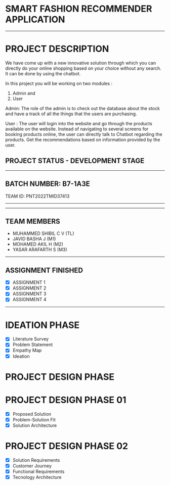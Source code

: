 # SMART FASHION RECOMMENDER APPLICATION

<hr>

#  PROJECT DESCRIPTION

We have come up with a new innovative solution through which you can directly do your online shopping based on your choice without any search. It can be done by using the chatbot.

In this project you will be working on two modules :

1. Admin and
2. User

Admin:
The role of the admin is to check out the database about the stock and have a track of all the things that the users are purchasing.

User :
The user will login into the website and go through the products available on the website.  Instead of navigating to several screens for booking products online, the user can directly talk to Chatbot regarding the products.  Get the recommendations based on information provided by the user.

## PROJECT STATUS - DEVELOPMENT STAGE

 <hr>
 
 
## BATCH NUMBER: B7-1A3E
TEAM ID: PNT2022TMID37413
<hr>

<hr>


##  TEAM MEMBERS
- MUHAMMED SHIBIL C V (TL)
- JAVID BASHA J (M1)
- MOHAMED AKIL H (M2)
- YASAR ARAFARTH S (M3)
<hr>

 
##  ASSIGNMENT FINISHED
- [x] ASSIGNMENT 1
- [x] ASSIGNMENT 2
- [x] ASSIGNMENT 3 
- [X] ASSIGNMENT 4
<hr>

#  IDEATION PHASE

- [X] Literature Survey
- [X] Problem Statement
- [x] Empathy Map
- [X] Ideation

# PROJECT DESIGN PHASE 

# PROJECT DESIGN PHASE 01 
- [X] Proposed Solution
- [X] Problem-Solution Fit
- [X] Solution Architecture

# PROJECT DESIGN PHASE 02 
- [X] Solution Requirements
- [X] Customer Journey
- [X] Functional Requirements
- [X] Tecnology Architecture
